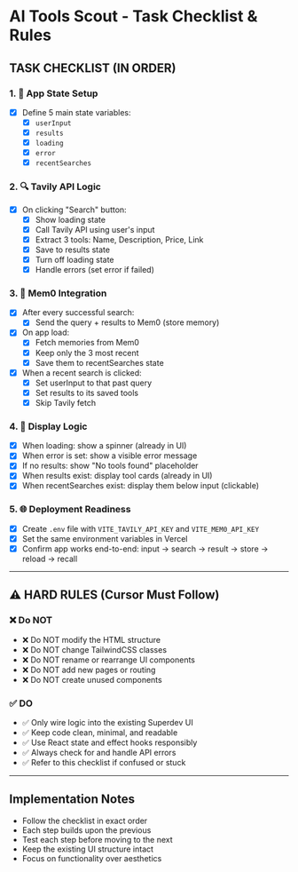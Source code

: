 # AI Tools Scout - Task Checklist & Rules

## TASK CHECKLIST (IN ORDER)

### 1. 🔧 App State Setup
- [x] Define 5 main state variables:
  - [x] `userInput`
  - [x] `results`
  - [x] `loading`
  - [x] `error`
  - [x] `recentSearches`

### 2. 🔍 Tavily API Logic
- [x] On clicking "Search" button:
  - [x] Show loading state
  - [x] Call Tavily API using user's input
  - [x] Extract 3 tools: Name, Description, Price, Link
  - [x] Save to results state
  - [x] Turn off loading state
  - [x] Handle errors (set error if failed)

### 3. 💾 Mem0 Integration
- [x] After every successful search:
  - [x] Send the query + results to Mem0 (store memory)
- [x] On app load:
  - [x] Fetch memories from Mem0
  - [x] Keep only the 3 most recent
  - [x] Save them to recentSearches state
- [x] When a recent search is clicked:
  - [x] Set userInput to that past query
  - [x] Set results to its saved tools
  - [x] Skip Tavily fetch

### 4. 🎯 Display Logic
- [x] When loading: show a spinner (already in UI)
- [x] When error is set: show a visible error message
- [x] If no results: show "No tools found" placeholder
- [x] When results exist: display tool cards (already in UI)
- [x] When recentSearches exist: display them below input (clickable)

### 5. 🌐 Deployment Readiness
- [x] Create `.env` file with `VITE_TAVILY_API_KEY` and `VITE_MEM0_API_KEY`
- [x] Set the same environment variables in Vercel
- [x] Confirm app works end-to-end: input → search → result → store → reload → recall

---

## ⚠️ HARD RULES (Cursor Must Follow)

### ❌ Do NOT
- ❌ Do NOT modify the HTML structure
- ❌ Do NOT change TailwindCSS classes
- ❌ Do NOT rename or rearrange UI components
- ❌ Do NOT add new pages or routing
- ❌ Do NOT create unused components

### ✅ DO
- ✅ Only wire logic into the existing Superdev UI
- ✅ Keep code clean, minimal, and readable
- ✅ Use React state and effect hooks responsibly
- ✅ Always check for and handle API errors
- ✅ Refer to this checklist if confused or stuck

---

## Implementation Notes
- Follow the checklist in exact order
- Each step builds upon the previous
- Test each step before moving to the next
- Keep the existing UI structure intact
- Focus on functionality over aesthetics 